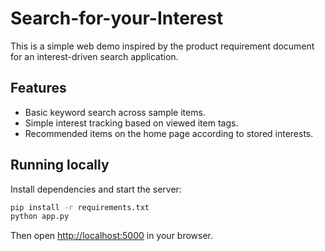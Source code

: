 # Search-for-your-Interest

This is a simple web demo inspired by the product requirement document for an interest-driven search application.

## Features

- Basic keyword search across sample items.
- Simple interest tracking based on viewed item tags.
- Recommended items on the home page according to stored interests.

## Running locally

Install dependencies and start the server:

```bash
pip install -r requirements.txt
python app.py
```

Then open <http://localhost:5000> in your browser.
